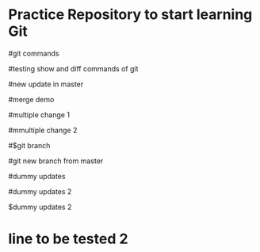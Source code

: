 # Practice Repository to start learning Git

#git commands

#testing show and diff commands of git

#new update in master

#merge demo

#multiple change 1

#mmultiple change 2

#$git branch

#git new branch from master

#dummy updates

#dummy updates 2

$dummy updates 2

# line to be tested 2
